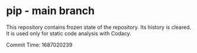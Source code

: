 # pip - main branch

This repository contains frozen state of the repository.
Its history is cleared. It is used only for static code
analysis with Codacy.

Commit Time: 1687020239